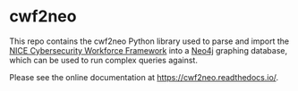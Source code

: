 cwf2neo
=======

This repo contains the cwf2neo Python library used to parse and import the [NICE Cybersecurity Workforce Framework](https://www.nist.gov/itl/applied-cybersecurity/nice/resources/nice-cybersecurity-workforce-framework) into a [Neo4j](https://neo4j.com/) graphing database, which can be used to run complex queries against.

Please see the online documentation at https://cwf2neo.readthedocs.io/.
